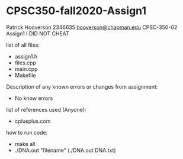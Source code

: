 # CPSC350-fall2020-Assign1

Patrick Hooverson
2346635
hooverson@chapman.edu
CPSC-350-02
Assign1
I DID NOT CHEAT

list of all files:
 - assign1.h
 - files.cpp
 - main.cpp
 - Makefile
 
Description of any known errors or changes from assignment:
 - No know errors
 
list of references used (Anyone):
 - cplusplus.com
 
how to run code:
- make all
- ./DNA.out "filename" (./DNA.out DNA.txt)
